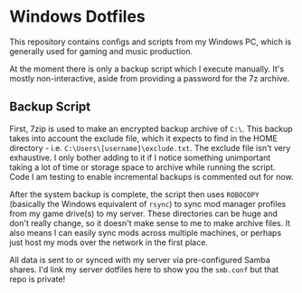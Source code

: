 # Windows Dotfiles

This repository contains configs and scripts from my Windows PC, which is generally used for gaming and music production.

At the moment there is only a backup script which I execute manually. It's mostly non-interactive, aside from providing a password for the 7z archive.

## Backup Script

First, 7zip is used to make an encrypted backup archive of `C:\`. This backup takes into account the exclude file, which it expects to find in the HOME directory - i.e. `C:\Users\[username]\exclude.txt`. The exclude file isn't very exhaustive. I only bother adding to it if I notice something unimportant taking a lot of time or storage space to archive while running the script. Code I am testing to enable incremental backups is commented out for now.

After the system backup is complete, the script then uses `ROBOCOPY` (basically the Windows equivalent of `rsync`) to sync mod manager profiles from my game drive(s) to my server. These directories can be huge and don't really change, so it doesn't make sense to me to make archive files. It also means I can easily sync mods across multiple machines, or perhaps just host my mods over the network in the first place.

All data is sent to or synced with my server via pre-configured Samba shares. I'd link my server dotfiles here to show you the `smb.conf` but that repo is private!
